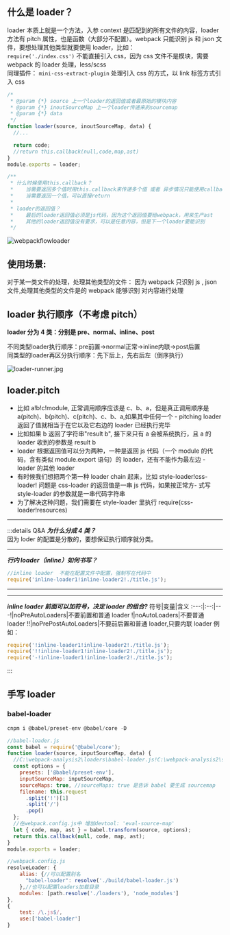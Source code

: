 ## 什么是 loader？

<span class="important-tip">loader 本质上就是一个方法</span>，入参 context 是匹配到的所有文件的内容，loader 方法有 pitch 属性，也是函数（大部分不配置）。webpack 只能识别 js 和 json 文件，要想处理其他类型就要使用 loader，比如：  
`require('./index.css')`
不能直接引入 css，因为 css 文件不是模块，需要 webpack 的 loader 处理，less/scss  
同理插件：
`mini-css-extract-plugin` 处理引入 css 的方式，以 link 标签方式引入 css

```js
/*
 * @param {*} source 上一个loader的返回值或者最原始的模块内容
 * @param {*} inoutSourceMap 上一个loader传递来的sourcemap
 * @param {*} data
 */
function loader(source, inoutSourceMap, data) {
  //...

  return code;
  //return this.callback(null,code,map,ast)
}
module.exports = loader;

/**
 * 什么时候使用this.callback？
 *    当需要返回多个值时用this.callback来传递多个值 或者 异步情况只能使用callback
 *    当需要返回一个值，可以直接return
 *
 * loader的返回值？
 *    最后的loader返回值必须是js代码，因为这个返回值要给webpack，用来生产ast
 *    其他的loader返回值没有要求，可以是任意内容，但是下一个loader要能识别
 */
```

![webpackflowloader](@public/img/loader/webpackflowloader.jpg)

## 使用场景:

对于某一类文件的处理，处理其他类型的文件： 因为 webpack 只识别 js , json 文件,处理其他类型的文件是的 webpack 能够识别
对内容进行处理

## loader 执行顺序（不考虑 pitch）

**loader 分为 4 类：分别是 pre、normal、inline、post**

<div class="important-tip">不同类型loader执行顺序：pre前置->normal正常->inline内联->post后置  </div>
<div class="important-tip">  同类型的loader再区分执行顺序：先下后上，先右后左（倒序执行） </div>

![loader-runner.jpg](@public/img/loader/loader-runner.jpg)

## loader.pitch

- 比如 a!b!c!module, 正常调用顺序应该是 c、b、a，但是真正调用顺序是 a(pitch)、b(pitch)、c(pitch)、c、b、a,如果其中任何一个 - pitching loader 返回了值就相当于在它以及它右边的 loader 已经执行完毕
- 比如如果 b 返回了字符串"result b", 接下来只有 a 会被系统执行，且 a 的 loader 收到的参数是 result b
- loader 根据返回值可以分为两种，一种是返回 js 代码（一个 module 的代码，含有类似 module.export 语句）的 loader，还有不能作为最左边 - loader 的其他 loader
- 有时候我们想把两个第一种 loader chain 起来，比如 style-loader!css-loader! 问题是 css-loader 的返回值是一串 js 代码，如果按正常方- 式写 style-loader 的参数就是一串代码字符串
- 为了解决这种问题，我们需要在 style-loader 里执行 require(css-loader!resources)

---

:::details Q&A
**_为什么分成 4 类？_**  
因为 loder 的配置是分散的，要想保证执行顺序就分类。

---

_**行内 loader（inline）如何书写？**_

```js
//inline loader  不能在配置文件中配置，强制写在代码中
require('inline-loader1!inline-loader2!./title.js');
```

---

---

**_inline loader 前面可以加符号，决定 loader 的组合?_**
符号|变量|含义
:---:|:--:|--
-!|noPreAutoLoaders|不要前置和普通 loader
!|noAutoLoaders|不要普通 loader
!!|noPrePostAutoLoaders|不要前后置和普通 loader,只要内联 loader
例如：

```js
require('!inline-loader1!inline-loader2!./title.js');
require('!!inline-loader1!inline-loader2!./title.js');
require('-!inline-loader1!inline-loader2!./title.js');
```

:::

## 手写 loader

### babel-loader

```js
cnpm i @babel/preset-env @babel/core -D
```

```js
//babel-loader.js
const babel = require('@babel/core');
function loader(source, inputSourceMap, data) {
  //C:\webpack-analysis2\loaders\babel-loader.js!C:\webpack-analysis2\src\index.js
  const options = {
    presets: ['@babel/preset-env'],
    inputSourceMap: inputSourceMap,
    sourceMaps: true, //sourceMaps: true 是告诉 babel 要生成 sourcemap
    filename: this.request
      .split('!')[1]
      .split('/')
      .pop()
  };
  //在webpack.config.js中 增加devtool: 'eval-source-map'
  let { code, map, ast } = babel.transform(source, options);
  return this.callback(null, code, map, ast);
}
module.exports = loader;
```

```js
//webpack.config.js
resolveLoader: {
    alias: {//可以配置别名
      "babel-loader": resolve('./build/babel-loader.js')
    },//也可以配置loaders加载目录
    modules: [path.resolve('./loaders'), 'node_modules']
},
{
    test: /\.js$/,
    use:['babel-loader']
}
```
